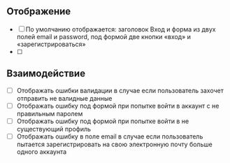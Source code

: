 ## Отображение
- [ ] По умолчанию отображается: заголовок Вход и форма из двух полей email и password, под формой две кнопки «вход» и «зарегистрироваться»
- [ ] 
## Взаимодействие
- [ ] Отображать ошибки валидации в случае если пользователь захочет отправить не валидные данные
- [ ] Отображать ошибку под формой при попытке войти в аккаунт с не правильным паролем
- [ ] Отображать ошибку под формой при попытке войти в не существующий профиль
- [ ] Отображать ошибку в поле email в случае если пользователь пытается зарегистрировать на свою электронную почту больше одного аккаунта
